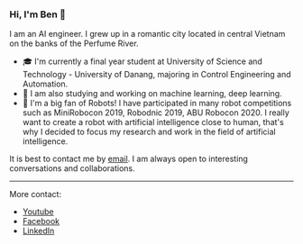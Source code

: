 ### Hi, I'm Ben 👋

<!--
**phanben110/phanben110** is a ✨ _special_ ✨ repository because its `README.md` (this file) appears on your GitHub profile.
-->
I am an AI engineer. I grew up in a romantic city located in central Vietnam on the banks of the Perfume River.
- 🎓 I'm currently a final year student at University of Science and Technology - University of Danang, majoring in Control Engineering and Automation.
- 🔭 I am also studying and working on machine learning, deep learning.
- 🤖 I'm a big fan of Robots! I have participated in many robot competitions such as MiniRobocon 2019, Robodnic 2019, ABU Robocon 2020. I really want to create a robot  with artificial intelligence close to human, that's why I decided to focus my research and work in the field of artificial intelligence.

It is best to contact me by [email](phanben110@gmail.com). I am always open to interesting conversations and collaborations.

---
More contact:
- [Youtube](https://www.youtube.com/channel/UCgXH-yNQBPUkYiKzyBdBudg)
- [Facebook](https://www.facebook.com/benphan110)
- [LinkedIn](https://www.linkedin.com/in/benphan110)

